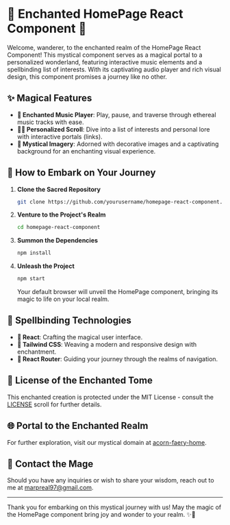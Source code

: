# 🌟 Enchanted HomePage React Component 🌟

Welcome, wanderer, to the enchanted realm of the HomePage React Component! This mystical component serves as a magical portal to a personalized wonderland, featuring interactive music elements and a spellbinding list of interests. With its captivating audio player and rich visual design, this component promises a journey like no other.

## ✨ Magical Features

- **🎵 Enchanted Music Player**: Play, pause, and traverse through ethereal music tracks with ease.
- **🧙‍♀️ Personalized Scroll**: Dive into a list of interests and personal lore with interactive portals (links).
- **🌌 Mystical Imagery**: Adorned with decorative images and a captivating background for an enchanting visual experience.

## 🚀 How to Embark on Your Journey

1. **Clone the Sacred Repository**
    ```bash
    git clone https://github.com/yourusername/homepage-react-component.git
    ```

2. **Venture to the Project's Realm**
    ```bash
    cd homepage-react-component
    ```

3. **Summon the Dependencies**
    ```bash
    npm install
    ```

4. **Unleash the Project**
    ```bash
    npm start
    ```

   Your default browser will unveil the HomePage component, bringing its magic to life on your local realm.

## 🧩 Spellbinding Technologies

- **🔮 React**: Crafting the magical user interface.
- **🌟 Tailwind CSS**: Weaving a modern and responsive design with enchantment.
- **🧭 React Router**: Guiding your journey through the realms of navigation.

## 📜 License of the Enchanted Tome

This enchanted creation is protected under the MIT License - consult the [LICENSE](LICENSE) scroll for further details.

## 🌐 Portal to the Enchanted Realm

For further exploration, visit our mystical domain at [acorn-faery-home](https://marpreal.github.io/acorn-faery-home/).

## 📧 Contact the Mage

Should you have any inquiries or wish to share your wisdom, reach out to me at [marpreal97@gmail.com](mailto:marpreal97@gmail.com).

---

Thank you for embarking on this mystical journey with us! May the magic of the HomePage component bring joy and wonder to your realm. ✨🌌
